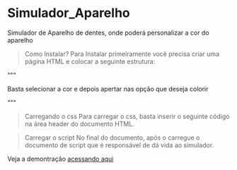 # Simulador_Aparelho
 Simulador de Aparelho de dentes, onde poderá personalizar a cor do aparelho

 > Como Instalar?
Para Instalar primeiramente você precisa criar uma página HTML e colocar a seguinte estrutura:

"""
<!-- Aqui mostra as opção de cores -->
<div id="option_color">

<!-- Aqui irá mostrar a paleta de cores -->
<div class="option">
    <div id="palette"></div>
</div>

<!-- Aqui irá mostrar as opção que o usuário poderá colorir as borrachas -->
<div class="option">
    <div id="tooth_appliance_region"></div>
</div>

</div> 

<!-- Aqui carrega a imagens do aparelho de dente -->
<p>Basta selecionar a cor e depois apertar nas opção que deseja colorir</p>
<div id="image_tooth_simulation"></div>

"""

> Carregando o css
Para carregar o css, basta inserir o seguinte código na área header do documento HTML.
<link rel="stylesheet" href="css/simulation.css">

> Carregar o script
No final do documento, após o </body> carregue o documento de script que é responsável de dá vida ao
simulador.
<script src="js/init.js"></script>

 Veja a demontração [acessando aqui](https://danilosantana240765.github.io/Simulador_Aparelho/)
